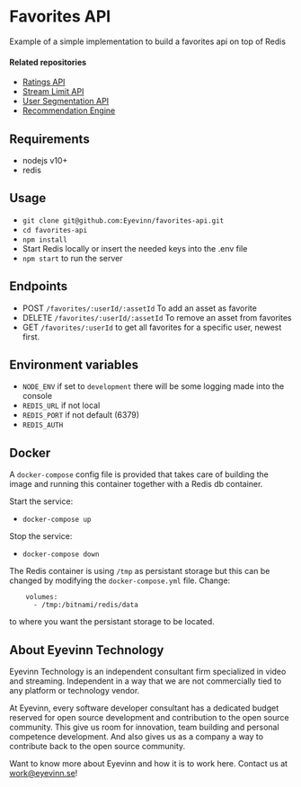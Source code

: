 # Favorites API

Example of a simple implementation to build a favorites api on top of Redis

#### Related repositories

- [Ratings API](https://github.com/Eyevinn/ratings-api)
- [Stream Limit API](https://github.com/Eyevinn/stream-limit-api)
- [User Segmentation API](https://github.com/Eyevinn/user-segmentation-api)
- [Recommendation Engine](https://github.com/Eyevinn/eye-recommender)

## Requirements

- nodejs v10+
- redis

## Usage
- `git clone git@github.com:Eyevinn/favorites-api.git`
- `cd favorites-api`
- `npm install`
- Start Redis locally or insert the needed keys into the .env file
- `npm start` to run the server

## Endpoints

- POST `/favorites/:userId/:assetId` To add an asset as favorite
- DELETE `/favorites/:userId/:assetId` To remove an asset from favorites
- GET `/favorites/:userId` to get all favorites for a specific user, newest first.

## Environment variables

- `NODE_ENV` if set to `development` there will be some logging made into the console
- `REDIS_URL` if not local
- `REDIS_PORT` if not default (6379)
- `REDIS_AUTH`

## Docker

A `docker-compose` config file is provided that takes care of building the image and running this container together with a Redis db container.

Start the service:

- `docker-compose up`

Stop the service:

- `docker-compose down`

The Redis container is using `/tmp` as persistant storage but this can be changed by modifying the `docker-compose.yml` file. Change:

```
    volumes:
      - /tmp:/bitnami/redis/data
```

to where you want the persistant storage to be located.

## About Eyevinn Technology

Eyevinn Technology is an independent consultant firm specialized in video and streaming. Independent in a way that we are not commercially tied to any platform or technology vendor.

At Eyevinn, every software developer consultant has a dedicated budget reserved for open source development and contribution to the open source community. This give us room for innovation, team building and personal competence development. And also gives us as a company a way to contribute back to the open source community.

Want to know more about Eyevinn and how it is to work here. Contact us at work@eyevinn.se!
